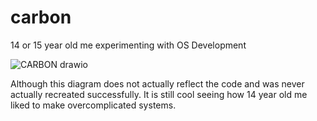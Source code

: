 # carbon
14 or 15 year old me experimenting with OS Development

![CARBON drawio](https://user-images.githubusercontent.com/68446481/150240649-18573579-e82e-4c28-b3f4-0bdb99a874ed.png)

Although this diagram does not actually reflect the code and was never actually recreated successfully. It is still cool seeing how 14 year old me liked to make overcomplicated
systems. 
